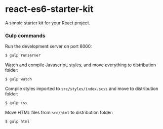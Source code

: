 # react-es6-starter-kit

A simple starter kit for your React project.

### Gulp commands

Run the development server on port 8000:

```sh
$ gulp runserver
```

Watch and compile Javascript, styles, and move everything to distribution folder:

```sh
$ gulp watch
```

Compile styles imported to `src/styles/index.scss` and move to distribution folder:

```sh
$ gulp css
```

Move HTML files from `src/html` to distribution folder:

```sh
$ gulp html
```
